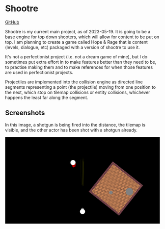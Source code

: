 # Shootre

[GitHub](https://github.com/wolfboyft/shootre)

Shootre is my current main project, as of 2023-05-19.
It is going to be a base engine for top down shooters, which will allow for content to be put on top.
I am planning to create a game called Hope & Rage that is content (levels, dialogue, etc) packaged with a version of shootre to use it.

It's not a perfectionist project (i.e. not a dream game of mine), but I do sometimes put extra effort in to make features better than they need to be, to practise making them and to make references for when those features are used in perfectionist projects.

Projectiles are implemented into the collision engine as directed line segments representing a point (the projectile) moving from one position to the next, which stop on tilemap collisions or entity collisions, whichever happens the least far along the segment.

## Screenshots


In this image, a shotgun is being fired into the distance, the tilemap is visible, and the other actor has been shot with a shotgun already.

<img src="../../images/shootre_screenshot.png?raw=true"/>

